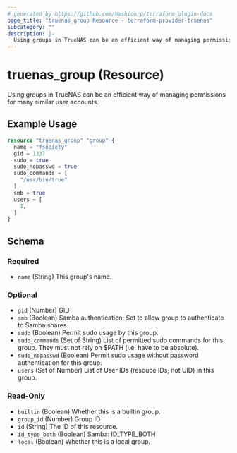 ```yaml
---
# generated by https://github.com/hashicorp/terraform-plugin-docs
page_title: "truenas_group Resource - terraform-provider-truenas"
subcategory: ""
description: |-
  Using groups in TrueNAS can be an efficient way of managing permissions for many similar user accounts.
---
```


# truenas_group (Resource)

Using groups in TrueNAS can be an efficient way of managing permissions for many similar user accounts.

## Example Usage

```terraform
resource "truenas_group" "group" {
  name = "fsociety"
  gid = 1337
  sudo = true
  sudo_nopasswd = true
  sudo_commands = [
    "/usr/bin/true"
  ]
  smb = true
  users = [
    1,
  ]
}
```

<!-- schema generated by tfplugindocs -->
## Schema

### Required

- `name` (String) This group's name.

### Optional

- `gid` (Number) GID
- `smb` (Boolean) Samba authentication: Set to allow group to authenticate to Samba shares.
- `sudo` (Boolean) Permit sudo usage by this group.
- `sudo_commands` (Set of String) List of permitted sudo commands for this group. They must not rely on $PATH (i.e. have to be absolute).
- `sudo_nopasswd` (Boolean) Permit sudo usage without password authentication for this group.
- `users` (Set of Number) List of User IDs (resouce IDs, not UID) in this group.

### Read-Only

- `builtin` (Boolean) Whether this is a builtin group.
- `group_id` (Number) Group ID
- `id` (String) The ID of this resource.
- `id_type_both` (Boolean) Samba: ID_TYPE_BOTH
- `local` (Boolean) Whether this is a local group.


